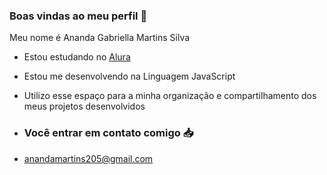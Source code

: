 ### Boas vindas ao meu perfil 💙

Meu nome é Ananda Gabriella Martins Silva

- Estou estudando no [Alura](https://www.alura.com.br)
- Estou me desenvolvendo na Linguagem JavaScript
- Utilizo esse espaço para a minha organização e compartilhamento dos meus projetos desenvolvidos

- ### Você entrar em contato comigo 📥

- anandamartins205@gmail.com
